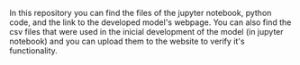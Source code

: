 In this repository you can find the files of the jupyter notebook, python code, and the link to the developed model's webpage.
You can also find the csv files that were used in the inicial development of the model (in jupyter notebook) and you can upload them to the website to verify it's functionality.
